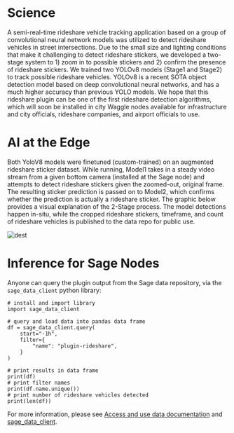 # Science

A semi-real-time rideshare vehicle tracking application based on a group of convolutional neural network models was utilized to detect rideshare vehicles in street intersections. Due to the small size and lighting conditions that make it challenging to detect rideshare stickers, we developed a two-stage system to 1) zoom in to possible stickers and 2) confirm the presence of rideshare stickers. We trained two YOLOv8 models (Stage1 and Stage2) to track possible rideshare vehicles. YOLOv8 is a recent SOTA object detection model based on deep convolutional neural networks, and has a much higher accuracy than previous YOLO models. We hope that this rideshare plugin can be one of the first rideshare detection algorithms, which will soon be installed in city Waggle nodes available for infrastructure and city officials, rideshare companies, and airport officials to use. 

# AI at the Edge

Both YoloV8 models were finetuned (custom-trained) on an augmented rideshare sticker dataset. While running, Model1 takes in a steady video stream from a given bottom camera (installed at the Sage node) and attempts to detect rideshare stickers given the zoomed-out, original frame. The resulting sticker prediction is passed on to Model2, which confirms whether the prediction is actually a rideshare sticker. The graphic below provides a visual explanation of the 2-Stage process. The model detections happen in-situ, while the cropped rideshare stickers, timeframe, and count of rideshare vehicles is published to the data repo for public use.

![dest](https://github.com/AnaghaTiwari/plugin-rideshare/assets/76963992/bcc1b1dd-402b-40c4-8206-50095b426f82)


# Inference for Sage Nodes

Anyone can query the plugin output from the Sage data repository, via the `sage_data_client` python library: 
```
# install and import library
import sage_data_client

# query and load data into pandas data frame
df = sage_data_client.query(
    start="-1h",
    filter={
        "name": "plugin-rideshare",
    }
)

# print results in data frame
print(df)
# print filter names
print(df.name.unique())
# print number of rideshare vehicles detected
print(len(df))
```
For more information, please see [Access and use data documentation](https://docs.sagecontinuum.org/docs/tutorials/accessing-data) and [sage_data_client](https://pypi.org/project/sage-data-client/).
